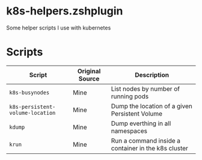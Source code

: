 # k8s-helpers.zshplugin

Some helper scripts I use with kubernetes

# Scripts

| Script      | Original Source | Description                                 |
| ----------- | --------------- | ------------------------------------------- |
| `k8s-busynodes` | Mine | List nodes by number of running pods |
| `k8s-persistent-volume-location` | Mine | Dump the location of a given Persistent Volume |
| `kdump`     | Mine            | Dump everthing in all namespaces            |
| `krun`      | Mine            | Run a command inside a container in the k8s cluster | 
